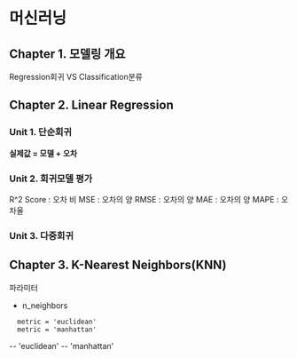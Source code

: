 # 머신러닝
## Chapter 1. 모델링 개요
Regression회귀 VS Classification분류
## Chapter 2. Linear Regression
### Unit 1. 단순회귀
**실제값 = 모델 + 오차**
### Unit 2. 회귀모델 평가
R^2 Score : 오차 비
MSE : 오차의 양
RMSE : 오차의 양
MAE : 오차의 양
MAPE : 오차율
### Unit 3. 다중회귀
## Chapter 3. K-Nearest Neighbors(KNN)
파라미터
- n_neighbors
```
  metric = 'euclidean'
  metric = 'manhattan'
```
-- 'euclidean'
-- 'manhattan'
